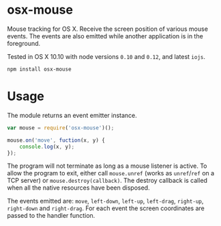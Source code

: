 # osx-mouse

Mouse tracking for OS X. Receive the screen position of various mouse events. The events are also emitted while another application is in the foreground.

Tested in OS X 10.10 with node versions `0.10` and `0.12`, and latest `iojs`.

	npm install osx-mouse

# Usage

The module returns an event emitter instance.

```javascript
var mouse = require('osx-mouse')();

mouse.on('move', fuction(x, y) {
	console.log(x, y);
});
```

The program will not terminate as long as a mouse listener is active. To allow the program to exit, either call `mouse.unref` (works as `unref`/`ref` on a TCP server) or `mouse.destroy(callback)`. The destroy callback is called when all the native resources have been disposed.

The events emitted are: `move`, `left-down`, `left-up`, `left-drag`, `right-up`, `right-down` and `right-drag`. For each event the screen coordinates are passed to the handler function.
